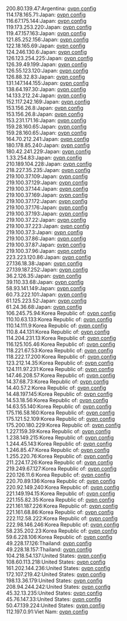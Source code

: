 200.80.139.47:Argentina: [ovpn config](vpn/200_80_139_47.ovpn)  
114.178.165.71:Japan: [ovpn config](vpn/114_178_165_71.ovpn)  
116.67.175.144:Japan: [ovpn config](vpn/116_67_175_144.ovpn)  
119.173.253.220:Japan: [ovpn config](vpn/119_173_253_220.ovpn)  
119.47.157.163:Japan: [ovpn config](vpn/119_47_157_163.ovpn)  
121.85.252.156:Japan: [ovpn config](vpn/121_85_252_156.ovpn)  
122.18.165.69:Japan: [ovpn config](vpn/122_18_165_69.ovpn)  
124.246.130.6:Japan: [ovpn config](vpn/124_246_130_6.ovpn)  
126.123.254.225:Japan: [ovpn config](vpn/126_123_254_225.ovpn)  
126.39.49.199:Japan: [ovpn config](vpn/126_39_49_199.ovpn)  
126.55.123.120:Japan: [ovpn config](vpn/126_55_123_120.ovpn)  
126.88.32.83:Japan: [ovpn config](vpn/126_88_32_83.ovpn)  
131.147.144.155:Japan: [ovpn config](vpn/131_147_144_155.ovpn)  
138.64.197.30:Japan: [ovpn config](vpn/138_64_197_30.ovpn)  
14.133.212.24:Japan: [ovpn config](vpn/14_133_212_24.ovpn)  
152.117.242.169:Japan: [ovpn config](vpn/152_117_242_169.ovpn)  
153.156.26.8:Japan: [ovpn config](vpn/153_156_26_8.ovpn)  
153.156.26.8:Japan: [ovpn config](vpn/153_156_26_8.ovpn)  
153.231.171.16:Japan: [ovpn config](vpn/153_231_171_16.ovpn)  
159.28.160.65:Japan: [ovpn config](vpn/159_28_160_65.ovpn)  
159.28.160.65:Japan: [ovpn config](vpn/159_28_160_65.ovpn)  
164.70.212.241:Japan: [ovpn config](vpn/164_70_212_241.ovpn)  
180.178.85.240:Japan: [ovpn config](vpn/180_178_85_240.ovpn)  
180.42.241.229:Japan: [ovpn config](vpn/180_42_241_229.ovpn)  
1.33.254.83:Japan: [ovpn config](vpn/1_33_254_83.ovpn)  
210.189.104.228:Japan: [ovpn config](vpn/210_189_104_228.ovpn)  
218.227.35.235:Japan: [ovpn config](vpn/218_227_35_235.ovpn)  
219.100.37.109:Japan: [ovpn config](vpn/219_100_37_109.ovpn)  
219.100.37.129:Japan: [ovpn config](vpn/219_100_37_129.ovpn)  
219.100.37.144:Japan: [ovpn config](vpn/219_100_37_144.ovpn)  
219.100.37.169:Japan: [ovpn config](vpn/219_100_37_169.ovpn)  
219.100.37.172:Japan: [ovpn config](vpn/219_100_37_172.ovpn)  
219.100.37.176:Japan: [ovpn config](vpn/219_100_37_176.ovpn)  
219.100.37.193:Japan: [ovpn config](vpn/219_100_37_193.ovpn)  
219.100.37.22:Japan: [ovpn config](vpn/219_100_37_22.ovpn)  
219.100.37.223:Japan: [ovpn config](vpn/219_100_37_223.ovpn)  
219.100.37.3:Japan: [ovpn config](vpn/219_100_37_3.ovpn)  
219.100.37.86:Japan: [ovpn config](vpn/219_100_37_86.ovpn)  
219.100.37.87:Japan: [ovpn config](vpn/219_100_37_87.ovpn)  
219.100.37.96:Japan: [ovpn config](vpn/219_100_37_96.ovpn)  
223.223.120.86:Japan: [ovpn config](vpn/223_223_120_86.ovpn)  
27.136.18.38:Japan: [ovpn config](vpn/27_136_18_38.ovpn)  
27.139.187.252:Japan: [ovpn config](vpn/27_139_187_252.ovpn)  
36.2.126.35:Japan: [ovpn config](vpn/36_2_126_35.ovpn)  
39.110.33.68:Japan: [ovpn config](vpn/39_110_33_68.ovpn)  
58.93.141.149:Japan: [ovpn config](vpn/58_93_141_149.ovpn)  
60.73.222.101:Japan: [ovpn config](vpn/60_73_222_101.ovpn)  
61.125.223.52:Japan: [ovpn config](vpn/61_125_223_52.ovpn)  
61.24.36.68:Japan: [ovpn config](vpn/61_24_36_68.ovpn)  
106.245.75.94:Korea Republic of: [ovpn config](vpn/106_245_75_94.ovpn)  
110.10.63.133:Korea Republic of: [ovpn config](vpn/110_10_63_133.ovpn)  
110.14.111.9:Korea Republic of: [ovpn config](vpn/110_14_111_9.ovpn)  
110.8.44.131:Korea Republic of: [ovpn config](vpn/110_8_44_131.ovpn)  
114.204.231.13:Korea Republic of: [ovpn config](vpn/114_204_231_13.ovpn)  
116.125.105.46:Korea Republic of: [ovpn config](vpn/116_125_105_46.ovpn)  
118.221.67.53:Korea Republic of: [ovpn config](vpn/118_221_67_53.ovpn)  
118.222.17.200:Korea Republic of: [ovpn config](vpn/118_222_17_200.ovpn)  
123.212.14.35:Korea Republic of: [ovpn config](vpn/123_212_14_35.ovpn)  
124.111.97.231:Korea Republic of: [ovpn config](vpn/124_111_97_231.ovpn)  
147.46.208.57:Korea Republic of: [ovpn config](vpn/147_46_208_57.ovpn)  
14.37.68.73:Korea Republic of: [ovpn config](vpn/14_37_68_73.ovpn)  
14.40.57.2:Korea Republic of: [ovpn config](vpn/14_40_57_2.ovpn)  
14.48.197.145:Korea Republic of: [ovpn config](vpn/14_48_197_145.ovpn)  
14.53.18.56:Korea Republic of: [ovpn config](vpn/14_53_18_56.ovpn)  
14.63.55.140:Korea Republic of: [ovpn config](vpn/14_63_55_140.ovpn)  
175.116.58.160:Korea Republic of: [ovpn config](vpn/175_116_58_160.ovpn)  
175.121.52.109:Korea Republic of: [ovpn config](vpn/175_121_52_109.ovpn)  
175.200.180.229:Korea Republic of: [ovpn config](vpn/175_200_180_229.ovpn)  
1.227.159.39:Korea Republic of: [ovpn config](vpn/1_227_159_39.ovpn)  
1.238.149.215:Korea Republic of: [ovpn config](vpn/1_238_149_215.ovpn)  
1.244.45.143:Korea Republic of: [ovpn config](vpn/1_244_45_143.ovpn)  
1.246.85.47:Korea Republic of: [ovpn config](vpn/1_246_85_47.ovpn)  
1.255.220.76:Korea Republic of: [ovpn config](vpn/1_255_220_76.ovpn)  
211.224.17.26:Korea Republic of: [ovpn config](vpn/211_224_17_26.ovpn)  
219.249.67.127:Korea Republic of: [ovpn config](vpn/219_249_67_127.ovpn)  
220.126.11.6:Korea Republic of: [ovpn config](vpn/220_126_11_6.ovpn)  
220.70.89.136:Korea Republic of: [ovpn config](vpn/220_70_89_136.ovpn)  
220.92.149.240:Korea Republic of: [ovpn config](vpn/220_92_149_240.ovpn)  
221.149.194.15:Korea Republic of: [ovpn config](vpn/221_149_194_15.ovpn)  
221.155.82.35:Korea Republic of: [ovpn config](vpn/221_155_82_35.ovpn)  
221.161.187.226:Korea Republic of: [ovpn config](vpn/221_161_187_226.ovpn)  
221.161.68.86:Korea Republic of: [ovpn config](vpn/221_161_68_86.ovpn)  
222.112.58.222:Korea Republic of: [ovpn config](vpn/222_112_58_222.ovpn)  
222.98.146.246:Korea Republic of: [ovpn config](vpn/222_98_146_246.ovpn)  
58.235.202.23:Korea Republic of: [ovpn config](vpn/58_235_202_23.ovpn)  
59.6.228.106:Korea Republic of: [ovpn config](vpn/59_6_228_106.ovpn)  
49.228.17.126:Thailand: [ovpn config](vpn/49_228_17_126.ovpn)  
49.228.18.157:Thailand: [ovpn config](vpn/49_228_18_157.ovpn)  
104.218.54.137:United States: [ovpn config](vpn/104_218_54_137.ovpn)  
108.60.113.218:United States: [ovpn config](vpn/108_60_113_218.ovpn)  
161.202.144.236:United States: [ovpn config](vpn/161_202_144_236.ovpn)  
172.107.219.42:United States: [ovpn config](vpn/172_107_219_42.ovpn)  
198.13.36.179:United States: [ovpn config](vpn/198_13_36_179.ovpn)  
208.94.244.242:United States: [ovpn config](vpn/208_94_244_242.ovpn)  
45.32.13.235:United States: [ovpn config](vpn/45_32_13_235.ovpn)  
45.76.147.33:United States: [ovpn config](vpn/45_76_147_33.ovpn)  
50.47.139.224:United States: [ovpn config](vpn/50_47_139_224.ovpn)  
112.197.0.91:Viet Nam: [ovpn config](vpn/112_197_0_91.ovpn)  
